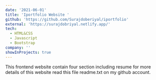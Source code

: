 ```yaml
---
date: '2021-06-01'
title: 'Iportfolio Website '
github: 'https://github.com/Surajdoberiyal/iportfolio'
external: 'https://surajdobriyal.netlify.app/'
tech:
  - HTML&CSS
  - Javascript
  - Bootstrap
company: ''
showInProjects: true
---
```


 This frontend website contain four section including resume for more details of this website read this file readme.txt on my github account.
